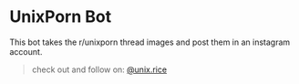 # UnixPorn Bot

This bot takes the r/unixporn thread images and post them in an instagram account.

> check out and follow on: [@unix.rice](instagram.com/unix.rice)
